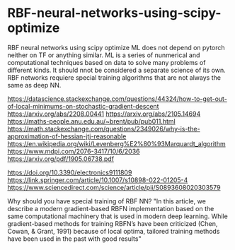 # RBF-neural-networks-using-scipy-optimize
RBF neural networks using scipy optimize
ML does not depend on pytorch neither on TF or anything similar. ML is a series of nunmerical and computational techniques based on data to solve many problems of different kinds. It should nnot be considered a separate science of its own.
RBF networks requiere special training algorithms that are not always the same as deep NN.

https://datascience.stackexchange.com/questions/44324/how-to-get-out-of-local-minimums-on-stochastic-gradient-descent
https://arxiv.org/abs/2208.00441
https://arxiv.org/abs/2105.14694
https://maths-people.anu.edu.au/~brent/pub/pub011.html
https://math.stackexchange.com/questions/2349026/why-is-the-approximation-of-hessian-jtj-reasonable
https://en.wikipedia.org/wiki/Levenberg%E2%80%93Marquardt_algorithm
https://www.mdpi.com/2076-3417/10/6/2036
https://arxiv.org/pdf/1905.06738.pdf
 
https://doi.org/10.3390/electronics9111809
https://link.springer.com/article/10.1007/s10898-022-01205-4
https://www.sciencedirect.com/science/article/pii/S0893608020303579

Why should you have special training of RBF NN? "In this article, we describe a modern gradient-based RBFN implementation based on the same computational machinery that is used in modern deep learning. While gradient-based methods for training RBFN’s have been criticized (Chen, Cowan, & Grant, 1991) because of local optima, tailored training methods have been used in the past with good results"


